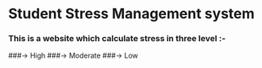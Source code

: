 # Student Stress Management system

### This is a website which calculate stress in three level :-
###-> High
###-> Moderate
###-> Low
